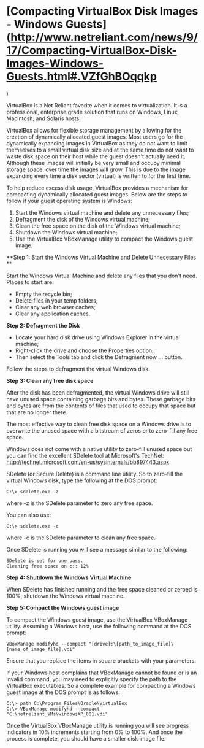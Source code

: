 # [Compacting VirtualBox Disk Images - Windows Guests](http://www.netreliant.com/news/9/17/Compacting-VirtualBox-Disk-Images-Windows-Guests.html#.VZfGhBOqqkp
)

VirtualBox is a Net Reliant favorite when it comes to virtualization. It is a professional, enterprise grade solution that runs on Windows, Linux, Macintosh, and Solaris hosts.

VirtualBox allows for flexible storage management by allowing for the creation of dynamically allocated guest images. Most users go for the dynamically expanding images in VirtualBox as they do not want to limit themselves to a small virtual disk size and at the same time do not want to waste disk space on their host while the guest doesn't actually need it. Although these images will initially be very small and occupy minimal storage space, over time the images will grow. This is due to the image expanding every time a disk sector (virtual) is written to for the first time.

To help reduce excess disk usage, VirtualBox provides a mechanism for compacting dynamically allocated guest images. Below are the steps to follow if your guest operating system is Windows:

  1. Start the Windows virtual machine and delete any unnecessary files;
  2. Defragment the disk of the Windows virtual machine;
  3. Clean the free space on the disk of the Windows virtual machine;
  4. Shutdown the Windows virtual machine;
  5. Use the VirtualBox VBoxManage utility to compact the Windows guest image.



 **Step 1: Start the Windows Virtual Machine and Delete Unnecessary Files
**

Start the Windows Virtual Machine and delete any files that you don't need. Places to start are:

  * Empty the recycle bin;
  * Delete files in your temp folders;
  * Clear any web browser caches;
  * Clear any application caches.



 **Step 2: Defragment the Disk**

  * Locate your hard disk drive using Windows Explorer in the virtual machine;
  * Right-click the drive and choose the Properties option;
  * Then select the Tools tab and click the Defragment now ... button.



Follow the steps to defragment the virtual Windows disk.

 **Step 3: Clean any free disk space**

After the disk has been defragmented, the virtual Windows drive will still have unused space containing garbage bits and bytes. These garbage bits and bytes are from the contents of files that used to occupy that space but that are no longer there.

The most effective way to clean free disk space on a Windows drive is to overwrite the unused space with a bitstream of zeros or to zero-fill any free space.

Windows does not come with a native utility to zero-fill unused space but you can find the excellent SDelete tool at Microsoft's TechNet: <http://technet.microsoft.com/en-us/sysinternals/bb897443.aspx>

SDelete (or Secure Delete) is a command line utility. So to zero-fill the virtual Windows disk, type the following at the DOS prompt:


    C:\> sdelete.exe -z

where -z is the SDelete parameter to zero any free space.

You can also use:


    C:\> sdelete.exe -c

where -c is the SDelete parameter to clean any free space.

Once SDelete is running you will see a message similar to the following:


    SDelete is set for one pass.
    Cleaning free space on c:: 12%

 **Step 4: Shutdown the Windows Virtual Machine**

When SDelete has finished running and the free space cleaned or zeroed is 100%, shutdown the Windows virtual machine.

 **Step 5: Compact the Windows guest image**

To compact the Windows guest image, use the VirtualBox VBoxManage utility. Assuming a Windows host, use the following command at the DOS prompt:


    VBoxManage modifyhd --compact "[drive]:\[path_to_image_file]\[name_of_image_file].vdi"

Ensure that you replace the items in square brackets with your parameters.

If your Windows host complains that VBoxManage cannot be found or is an invalid command, you may need to explicitly specify the path to the VirtualBox executables. So a complete example for compacting a Windows guest image at the DOS prompt is as follows:


    C:\> path C:\Program Files\Oracle\VirtualBox
    C:\> VBoxManage modifyhd --compact "C:\netreliant_VMs\windowsXP_001.vdi"

Once the VirtualBox VBoxManage utility is running you will see progress indicators in 10% increments starting from 0% to 100%. And once the process is complete, you should have a smaller disk image file.
